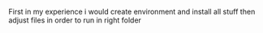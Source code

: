 First in my experience i would create environment and install all stuff
then adjust files in order to run in right folder